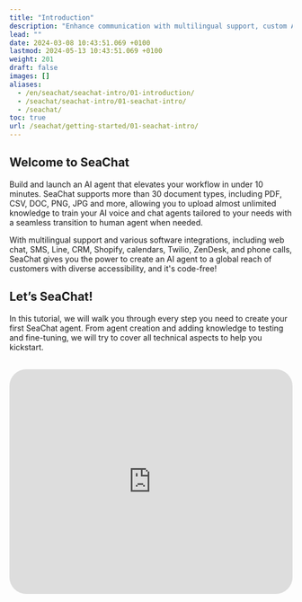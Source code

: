 ```yaml
---
title: "Introduction"
description: "Enhance communication with multilingual support, custom AI agents, and various software integration."
lead: ""
date: 2024-03-08 10:43:51.069 +0100
lastmod: 2024-05-13 10:43:51.069 +0100
weight: 201
draft: false
images: []
aliases:
  - /en/seachat/seachat-intro/01-introduction/
  - /seachat/seachat-intro/01-seachat-intro/
  - /seachat/
toc: true
url: /seachat/getting-started/01-seachat-intro/
---
```


## Welcome to SeaChat

Build and launch an AI agent that elevates your workflow in under 10 minutes. SeaChat supports more than 30 document types, including PDF, CSV, DOC, PNG, JPG and more, allowing you to upload almost unlimited knowledge to train your AI voice and chat agents tailored to your needs with a seamless transition to human agent when needed.

With multilingual support and various software integrations, including web chat, SMS, Line, CRM, Shopify, calendars, Twilio, ZenDesk, and phone calls, SeaChat gives you the power to create an AI agent to a global reach of customers with diverse accessibility, and it's code-free!

## Let’s SeaChat!
In this tutorial, we will walk you through every step you need to create your first SeaChat agent. From agent creation and adding knowledge to testing and fine-tuning, we will try to cover all technical aspects to help you kickstart.

<br/>
<iframe width="100%" height="400" src="https://www.youtube.com/embed/?listType=playlist&list=PL8K7_LTqly44LeOocjDOpXH0svonxa0T0&index=1" title="YouTube video player" frameborder="0" allow="accelerometer; autoplay; clipboard-write; encrypted-media; gyroscope; picture-in-picture" allowfullscreen style="border-radius: 30px;"></iframe>
